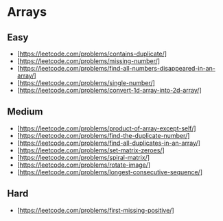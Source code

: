 # Arrays

## Easy
- [https://leetcode.com/problems/contains-duplicate/]
- [https://leetcode.com/problems/missing-number/]
- [https://leetcode.com/problems/find-all-numbers-disappeared-in-an-array/]
- [https://leetcode.com/problems/single-number/]
- [https://leetcode.com/problems/convert-1d-array-into-2d-array/]

## Medium
- [https://leetcode.com/problems/product-of-array-except-self/]
- [https://leetcode.com/problems/find-the-duplicate-number/]
- [https://leetcode.com/problems/find-all-duplicates-in-an-array/]
- [https://leetcode.com/problems/set-matrix-zeroes/]
- [https://leetcode.com/problems/spiral-matrix/]
- [https://leetcode.com/problems/rotate-image/]
- [https://leetcode.com/problems/longest-consecutive-sequence/]

## Hard
- [https://leetcode.com/problems/first-missing-positive/]